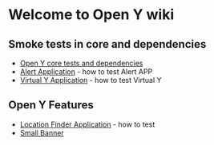 # Welcome to Open Y wiki

## Smoke tests in core and dependencies

- [Open Y core tests and dependencies](https://github.com/ymcatwincities/openy/blob/9.x-2.x/SMOKE_TESTS.md)
- [Alert Application](https://github.com/open-y-subprojects/openy_node_alert/blob/main/SMOKE_TESTS.md) - how to test Alert APP
- [Virtual Y Application](https://github.com/ymcatwincities/openy_gated_content/blob/main/SMOKE_TESTS.md) - how to test Virtual Y

## Open Y Features
- [Location Finder Application](https://github.com/open-y-subprojects/openy_features/blob/main/openy_prgf/modules/openy_prgf_loc_finder/SMOKE_TESTS.md) - how to test
- [Small Banner](https://github.com/open-y-subprojects/openy_features/blob/main/openy_prgf/modules/openy_prgf_small_banner/SMOKE_TESTS.md)